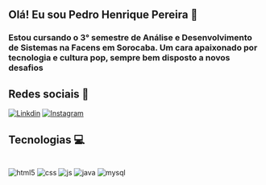 ## Olá! Eu sou Pedro Henrique Pereira 👋
### Estou cursando o 3° semestre de Análise e Desenvolvimento de Sistemas na Facens em Sorocaba. Um cara apaixonado por tecnologia e cultura pop, sempre bem disposto a novos desafios

## Redes sociais 📱
[![Linkdin](https://img.icons8.com/color/48/000000/linkedin.png)](https://www.linkedin.com/in/pedro-h-pereira-dev/)
[![Instagram](https://img.icons8.com/fluency/48/000000/instagram-new.png)](https://www.instagram.com/pedro.hp28/)

## Tecnologias 💻

<div style = "display: inline_block user-select: none pointer-events: none"><br/>
    <image align="center" alt="html5" src="https://img.icons8.com/color/48/000000/html-5--v1.png"/>
    <image align="center" alt="css" src="https://img.icons8.com/color/48/000000/css3.png"/>
    <image align="center" alt="js" src="https://img.icons8.com/fluency/48/000000/javascript.png"/>
    <image align="center" alt="java" src="https://img.icons8.com/color/48/000000/java-coffee-cup-logo--v1.png"/>
    <image align="center" alt="mysql" src="https://img.icons8.com/fluency/48/000000/mysql-logo.png"/>
</div>
